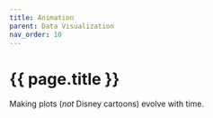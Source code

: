 ```yaml
---
title: Animation
parent: Data Visualization
nav_order: 10
---
```


# {{ page.title }}

Making plots (*not* Disney cartoons) evolve with time.